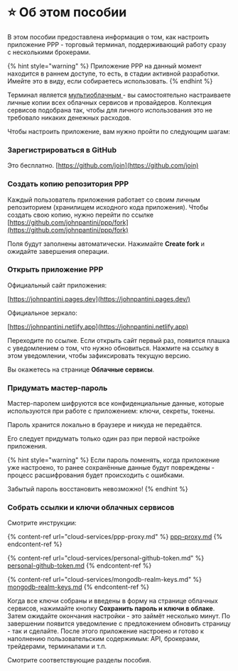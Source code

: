 # ⭐️ Об этом пособии

В этом пособии предоставлена информация о том, как настроить приложение PPP - торговый терминал, поддерживающий работу сразу с несколькими брокерами.

{% hint style="warning" %}
Приложение PPP на данный момент находится в раннем доступе, то есть, в стадии активной разработки. Имейте это в виду, если собираетесь использовать.
{% endhint %}

Терминал является [мультиоблачным ](https://www.oracle.com/cis/cloud/multicloud/what-is-multicloud/)- вы самостоятельно настраиваете личные копии всех облачных сервисов и провайдеров. Коллекция сервисов подобрана так, чтобы для личного использования это не требовало никаких денежных расходов.&#x20;

Чтобы настроить приложение, вам нужно пройти по следующим шагам:

### Зарегистрироваться в GitHub

Это бесплатно. [https://github.com/join](https://github.com/join)

### Создать копию репозитория PPP

Каждый пользователь приложения работает со своим личным репозиторием (хранилищем исходного кода приложения). Чтобы создать свою копию, нужно перейти по ссылке [https://github.com/johnpantini/ppp/fork](https://github.com/johnpantini/ppp/fork)

Поля будут заполнены автоматически. Нажимайте **Create fork** и ожидайте завершения операции.

### Открыть приложение PPP

Официальный сайт приложения:

[https://johnpantini.pages.dev](https://johnpantini.pages.dev/)

Официальное зеркало:

[https://johnpantini.netlify.app](https://johnpantini.netlify.app)

Переходите по ссылке. Если открыть сайт первый раз, появится плашка с уведомлением о том, что нужно обновиться. Нажмите на ссылку в этом уведомлении, чтобы зафиксировать текущую версию.

Вы окажетесь на странице **Облачные сервисы**.&#x20;

### **Придумать мастер-пароль**

Мастер-паролем шифруются все конфиденциальные данные, которые используются при работе с приложением: ключи, секреты, токены.

Пароль хранится локально в браузере и никуда не передаётся.&#x20;

Его следует придумать только один раз при первой настройке приложения.&#x20;

{% hint style="warning" %}
Если пароль поменять, когда приложение уже настроено, то ранее сохранённые данные будут повреждены - процесс расшифрования будет происходить с ошибками.



Забытый пароль восстановить невозможно!
{% endhint %}

### Собрать ссылки и ключи облачных сервисов

Смотрите инструкции:

{% content-ref url="cloud-services/ppp-proxy.md" %}
[ppp-proxy.md](cloud-services/ppp-proxy.md)
{% endcontent-ref %}

{% content-ref url="cloud-services/personal-github-token.md" %}
[personal-github-token.md](cloud-services/personal-github-token.md)
{% endcontent-ref %}

{% content-ref url="cloud-services/mongodb-realm-keys.md" %}
[mongodb-realm-keys.md](cloud-services/mongodb-realm-keys.md)
{% endcontent-ref %}

Когда все ключи собраны и введены в форму на странице облачных сервисов, нажимайте кнопку **Сохранить пароль и ключи в облаке**. Затем ожидайте окончания настройки - это займёт несколько минут. По завершении появится уведомление с предложением обновить страницу - так и сделайте. После этого приложение настроено и готово к наполнению пользовательским содержимым: API, брокерами, трейдерами, терминалами и т.п.

Смотрите соответствующие разделы пособия.
